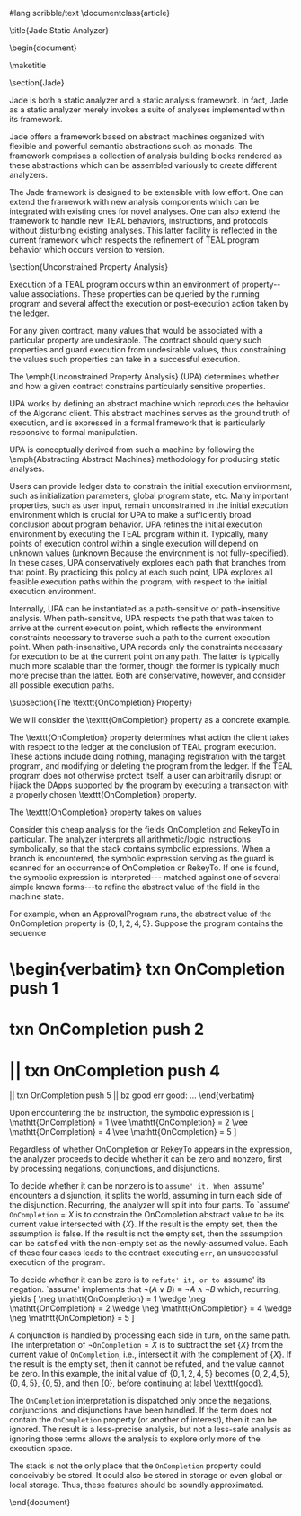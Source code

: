 #lang scribble/text
\documentclass{article}

\title{Jade Static Analyzer}

\begin{document}

\maketitle

\section{Jade}

Jade is both a static analyzer and a static analysis framework.
In fact, Jade as a static analyzer merely invokes a suite of analyses implemented within its framework.

Jade offers a framework based on abstract machines organized with flexible and powerful semantic abstractions such as monads.
The framework comprises a collection of analysis building blocks rendered as these abstractions which can be assembled variously to create different analyzers.

The Jade framework is designed to be extensible with low effort.
One can extend the framework with new analysis components which can be integrated with existing ones for novel analyses.
One can also extend the framework to handle new TEAL behaviors, instructions, and protocols without disturbing existing analyses.
This latter facility is reflected in the current framework which respects the refinement of TEAL program behavior which occurs version to version.

\section{Unconstrained Property Analysis}

Execution of a TEAL program occurs within an environment of property--value associations.
These properties can be queried by the running program and several affect the execution or post-execution action taken by the ledger.

For any given contract, many values that would be associated with a particular property are undesirable.
The contract should query such properties and guard execution from undesirable values, thus constraining the values such properties can take in a successful execution.

The \emph{Unconstrained Property Analysis} (UPA) determines whether and how a given contract constrains particularly sensitive properties.

UPA works by defining an abstract machine which reproduces the behavior of the Algorand client.
This abstract machines serves as the ground truth of execution, and is expressed in a formal framework that is particularly responsive to formal manipulation.

UPA is conceptually derived from such a machine by following the \emph{Abstracting Abstract Machines} methodology for producing static analyses.

Users can provide ledger data to constrain the initial execution environment, such as initialization parameters, global program state, etc.
Many important properties, such as user input, remain unconstrained in the initial execution environment which is crucial for UPA to make a sufficiently broad conclusion about program behavior.
UPA refines the initial execution environment by executing the TEAL program within it.
Typically, many points of execution control within a single execution will depend on unknown values (unknown Because the environment is not fully-specified).
In these cases, UPA conservatively explores each path that branches from that point.
By practicing this policy at each such point, UPA explores all feasible execution paths within the program, with respect to the initial execution environment.

Internally, UPA can be instantiated as a path-sensitive or path-insensitive analysis.
When path-sensitive, UPA respects the path that was taken to arrive at the current execution point, which reflects the environment constraints necessary to traverse such a path to the current execution point.
When path-insensitive, UPA records only the constraints necessary for execution to be at the current point on any path.
The latter is typically much more scalable than the former, though the former is typically much more precise than the latter.
Both are conservative, however, and consider all possible execution paths.

\subsection{The \texttt{OnCompletion} Property}

We will consider the \texttt{OnCompletion} property as a concrete example.

The \texttt{OnCompletion} property determines what action the client takes with respect to the ledger at the conclusion of TEAL program execution.
These actions include doing nothing, managing registration with the target program, and modifying or deleting the program from the ledger.
If the TEAL program does not otherwise protect itself, a user can arbitrarily disrupt or hijack the DApps supported by the program by executing a transaction with a properly chosen \texttt{OnCompletion} property.

The \texttt{OnCompletion} property takes on values

Consider this cheap analysis for the fields OnCompletion and 
RekeyTo in particular.
The analyzer interprets all arithmetic/logic instructions
symbolically, so that the stack contains symbolic expressions.
When a branch is encountered, the symbolic expression serving 
as the guard is scanned for an occurrence of OnCompletion or 
RekeyTo.
If one is found, the symbolic expression is interpreted---
matched against one of several simple known forms---to refine
the abstract value of the field in the machine state.

For example, when an ApprovalProgram runs, the abstract value 
of the OnCompletion property is $\{ 0, 1, 2, 4, 5 \}$.
Suppose the program contains the sequence

\begin{verbatim}
txn OnCompletion
push 1
==
txn OnCompletion
push 2
==
||
txn OnCompletion
push 4
==
||
txn OnCompletion
push 5
||
bz good
err
good:
...
\end{verbatim}

Upon encountering the `bz` instruction, the symbolic expression is
\[
\mathtt{OnCompletion} = 1 \vee \mathtt{OnCompletion} = 2 \vee \mathtt{OnCompletion} = 4 \vee \mathtt{OnCompletion} = 5
\]

Regardless of whether OnCompletion or RekeyTo appears in the expression,
the analyzer proceeds to decide whether it can be zero and nonzero, first
by processing negations, conjunctions, and disjunctions.

To decide whether it can be nonzero is to `assume' it.
When `assume' encounters a disjunction, it splits the world, assuming in
turn each side of the disjunction.
Recurring, the analyzer will split into four parts.
To `assume' $\mathtt{OnCompletion} = X$ is to constrain the OnCompletion abstract
value to be its current value intersected with $\{ X \}$.
If the result is the empty set, then the assumption is false.
If the result is not the empty set, then the assumption can be satisfied
with the non-empty set as the newly-assumed value.
Each of these four cases leads to the contract executing $\mathtt{err}$, 
an unsuccessful execution of the program.

To decide whether it can be zero is to `refute' it, or to `assume' its
negation.
`assume' implements that $\neg (A \vee B) \equiv \neg A \wedge \neg B$ which,
recurring, yields
\[
\neg \mathtt{OnCompletion} = 1 \wedge \neg \mathtt{OnCompletion} = 2 \wedge \neg \mathtt{OnCompletion} = 4 \wedge \neg \mathtt{OnCompletion} = 5
\]

A conjunction is handled by processing each side in turn, on the same path.
The interpretation of $\neg\mathtt{OnCompletion} = X$ is to subtract the set $\{ X \}$
from the current value of $\mathtt{OnCompletion}$, i.e., intersect it with the complement
of $\{ X \}$.
If the result is the empty set, then it cannot be refuted, and the value cannot
be zero.
In this example, the initial value of $\{ 0, 1, 2, 4, 5 \}$ becomes $\{ 0, 2, 4, 5 \}$,
$\{ 0, 4, 5 \}$, $\{ 0, 5 \}$, and then $\{ 0 \}$, before continuing at label \texttt{good}.

The $\mathtt{OnCompletion}$ interpretation is dispatched only once the negations, 
conjunctions, and disjunctions have been handled.
If the term does not contain the `OnCompletion` property (or another of interest),
then it can be ignored.
The result is a less-precise analysis, but not a less-safe analysis as ignoring
those terms allows the analysis to explore only more of the execution space.

The stack is not the only place that the $\mathtt{OnCompletion}$ property could conceivably
be stored.
It could also be stored in storage or even global or local storage.
Thus, these features should be soundly approximated.

\end{document}